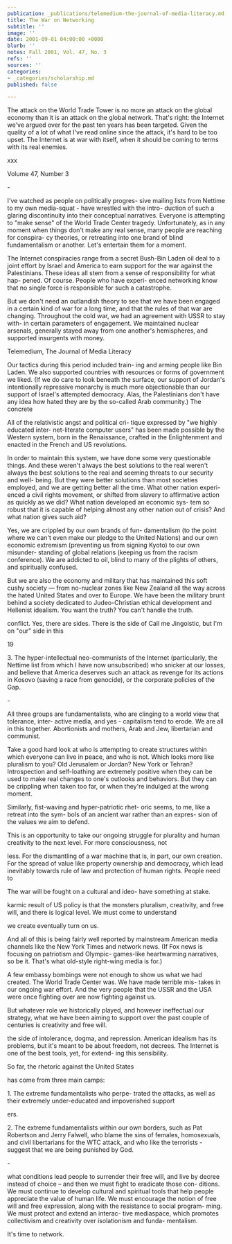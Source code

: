 ```yaml
---
publication: _publications/telemedium-the-journal-of-media-literacy.md
title: The War on Networking
subtitle: ''
image: ''
date: 2001-09-01 04:00:00 +0000
blurb: ''
notes: Fall 2001, Vol. 47, No. 3
refs: ''
sources: ''
categories:
- _categories/scholarship.md
published: false

---
```

The attack on the World Trade Tower is no more an attack on the global economy than it is an attack on the global network. That's right: the Internet we've argued over for the past ten years has been targeted. Given the quality of a lot of what I've read online since the attack, it's hard to be too upset. The Internet is at war with itself, when it should be coming to terms with its real enemies.

xxx

Volume 47, Number 3

\-

I've watched as people on politically progres- sive mailing lists from Nettime to my own media-squat - have wrestled with the intro- duction of such a glaring discontinuity into their conceptual narratives. Everyone is attempting to "make sense" of the World Trade Center tragedy. Unfortunately, as in any moment when things don't make any real sense, many people are reaching for conspira- cy theories, or retreating into one brand of blind fundamentalism or another. Let's entertain them for a moment.

The Internet conspiracies range from a secret Bush-Bin Laden oil deal to a joint effort by Israel and America to earn support for the war against the Palestinians. These ideas all stem from a sense of responsibility for what hap- pened. Of course. People who have experi- enced networking know that no single force is responsible for such a catastrophe.

But we don't need an outlandish theory to see that we have been engaged in a certain kind of war for a long time, and that the rules of that war are changing. Throughout the cold war, we had an agreement with USSR to stay with- in certain parameters of engagement. We maintained nuclear arsenals, generally stayed away from one another's hemispheres, and supported insurgents with money.

Telemedium, The Journal of Media Literacy

Our tactics during this period included train- ing and arming people like Bin Laden. We also supported countries with resources or forms of government we liked. (If we do care to look beneath the surface, our support of Jordan's intentionally repressive monarchy is much more objectionable than our support of Israel's attempted democracy. Alas, the Palestinians don't have any idea how hated they are by the so-called Arab community.) The concrete

All of the relativistic angst and political cri- tique expressed by "we highly educated inter- net-literate computer users" has been made possible by the Western system, born in the Renaissance, crafted in the Enlightenment and enacted in the French and US revolutions.

In order to maintain this system, we have done some very questionable things. And these weren't always the best solutions to the real weren't always the best solutions to the real and seeming threats to our security and well- being. But they were better solutions than most societies employed, and we are getting better all the time. What other nation experi- enced a civil rights movement, or shifted from slavery to affirmative action as quickly as we did? What nation developed an economic sys- tem so robust that it is capable of helping almost any other nation out of crisis? And what nation gives such aid?

Yes, we are crippled by our own brands of fun- damentalism (to the point where we can't even make our pledge to the United Nations) and our own economic extremism (preventing us from signing Kyoto) to our own misunder- standing of global relations (keeping us from the racism conference). We are addicted to oil, blind to many of the plights of others, and spiritually confused.

But we are also the economy and military that has maintained this soft cushy society — from no-nuclear zones like New Zealand all the way across the hated United States and over to Europe. We have been the military brunt behind a society dedicated to Judeo-Christian ethical development and Hellenist idealism. You want the truth? You can't handle the truth.

conflict. Yes, there are sides. There is the side of Call me Jingoistic, but I'm on "our" side in this

19

3\. The hyper-intellectual neo-communists of the Internet (particularly, the Nettime list from which I have now unsubscribed) who snicker at our losses, and believe that America deserves such an attack as revenge for its actions in Kosovo (saving a race from genocide), or the corporate policies of the Gap.

\-

All three groups are fundamentalists, who are clinging to a world view that tolerance, inter- active media, and yes - capitalism tend to erode. We are all in this together. Abortionists and mothers, Arab and Jew, libertarian and communist.

Take a good hard look at who is attempting to create structures within which everyone can live in peace, and who is not. Which looks more like pluralism to you? Old Jerusalem or Jordan? New York or Tehran? Introspection and self-loathing are extremely positive when they can be used to make real changes to one's outlooks and behaviors. But they can be crippling when taken too far, or when they're indulged at the wrong moment.

Similarly, fist-waving and hyper-patriotic rhet- oric seems, to me, like a retreat into the sym- bols of an ancient war rather than an expres- sion of the values we aim to defend.

This is an opportunity to take our ongoing struggle for plurality and human creativity to the next level. For more consciousness, not

less. For the dismantling of a war machine that is, in part, our own creation. For the spread of value like property ownership and democracy, which lead inevitably towards rule of law and protection of human rights. People need to

The war will be fought on a cultural and ideo- have something at stake.

karmic result of US policy is that the monsters pluralism, creativity, and free will, and there is logical level. We must come to understand

we create eventually turn on us.

And all of this is being fairly well reported by mainstream American media channels like the New York Times and network news. (If Fox news is focusing on patriotism and Olympic- games-like heartwarming narratives, so be it. That's what old-style right-wing media is for.)

A few embassy bombings were not enough to show us what we had created. The World Trade Center was. We have made terrible mis- takes in our ongoing war effort. And the very people that the USSR and the USA were once fighting over are now fighting against us.

But whatever role we historically played, and however ineffectual our strategy, what we have been aiming to support over the past couple of centuries is creativity and free will.

the side of intolerance, dogma, and repression. American idealism has its problems, but it's meant to be about freedom, not decrees. The Internet is one of the best tools, yet, for extend- ing this sensibility.

So far, the rhetoric against the United States

has come from three main camps:

1\. The extreme fundamentalists who perpe- trated the attacks, as well as their extremely under-educated and impoverished support

ers.

2\. The extreme fundamentalists within our own borders, such as Pat Robertson and Jerry Falwell, who blame the sins of females, homosexuals, and civil libertarians for the WTC attack, and who like the terrorists - suggest that we are being punished by God.

\-

what conditions lead people to surrender their free will, and live by decree instead of choice – and then we must fight to eradicate those con- ditions. We must continue to develop cultural and spiritual tools that help people appreciate the value of human life. We must encourage the notion of free will and free expression, along with the resistance to social program- ming. We must protect and extend an interac- tive mediaspace, which promotes collectivism and creativity over isolationism and funda- mentalism.

It's time to network.